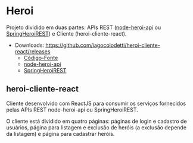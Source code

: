 # Heroi

Projeto dividido em duas partes: APIs REST ([node-heroi-api](https://github.com/iagocolodetti/node-heroi-api/tree/v1.0.1 "https://github.com/iagocolodetti/node-heroi-api/tree/v1.0.1") ou [SpringHeroiREST](https://github.com/iagocolodetti/SpringHeroiREST/tree/v2.0 "https://github.com/iagocolodetti/SpringHeroiREST/tree/v2.0")) e Cliente (heroi-cliente-react).

* Downloads: https://github.com/iagocolodetti/heroi-cliente-react/releases
   * [Código-Fonte](https://github.com/iagocolodetti/heroi-cliente-react/archive/v1.0.2.zip "https://github.com/iagocolodetti/heroi-cliente-react/archive/v1.0.2.zip")
   * [node-heroi-api](https://github.com/iagocolodetti/node-heroi-api/releases/tag/v1.0.1 "https://github.com/iagocolodetti/node-heroi-api/releases/tag/v1.0.1")
   * [SpringHeroiREST](https://github.com/iagocolodetti/SpringHeroiREST/releases/tag/v2.0 "https://github.com/iagocolodetti/SpringHeroiREST/releases/tag/v2.0")


## heroi-cliente-react

Cliente desenvolvido com ReactJS para consumir os serviços fornecidos pelas APIs REST node-heroi-api ou SpringHeroiREST.

O cliente está dividido em quatro páginas: páginas de login e cadastro de usuários, página para listagem e exclusão de heróis (a exclusão depende da listagem) e página para cadastrar heróis.